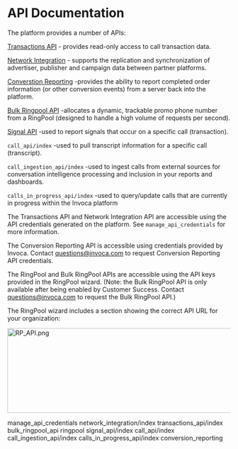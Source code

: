 API Documentation
=================

The platform provides a number of APIs:

[Transactions API](./transactions_api/index.md) - provides read-only access to call transaction
data.

[Network Integration](./network_integration/index.md) - supports the replication and
synchronization of advertiser, publisher and campaign data between
partner platforms.

[Converstion Reporting](./conversion_reporting/index.md) -provides the ability to report completed order
information (or other conversion events) from a server back into the
platform.

[Bulk Ringpool API](./bulk_ringpool_api.md) -allocates a dynamic, trackable promo phone number
from a RingPool (designed to handle a high volume of requests per
second).

[Signal API](./signal_api/index.md) -used to report signals that occur on a specific call
(transaction).

`call_api/index` -used to pull transcript information for a specific
call (transcript).

`call_ingestion_api/index` -used to ingest calls from external sources
for conversation intelligence processing and inclusion in your reports
and dashboards.

`calls_in_progress_api/index` -used to query/update calls that are
currently in progress within the Invoca platform

The Transactions API and Network Integration API are accessible using
the API credentials generated on the platform. See
`manage_api_credentials` for more information.

The Conversion Reporting API is accessible using credentials provided by
Invoca. Contact <questions@invoca.com> to request Conversion Reporting
API credentials.

The RingPool and Bulk RingPool APIs are accessible using the API keys
provided in the RingPool wizard. (Note: the Bulk RingPool API is only
available after being enabled by Customer Success. Contact
<questions@invoca.com> to request the Bulk RingPool API.)

The RingPool wizard includes a section showing the correct API URL for
your organization:

<img src="https://lh6.googleusercontent.com/bPAQy29TdQ_Pljxyv5gh520cLnWHWNWUXyU8_GrN52yLNOdkKlWZPzFLCOKgdE-IejM3XDdJGZyJtQ8EMprqwUSImYfuffWuXMGQAYAFzEbMOxt7Ggtp59Q96AOf6a3BeQ"  class="info-img" width="544px;" height="191px;" style="border-style: none;" alt="RP_API.png" />

manage\_api\_credentials network\_integration/index
transactions\_api/index bulk\_ringpool\_api ringpool signal\_api/index
call\_api/index call\_ingestion\_api/index
calls\_in\_progress\_api/index conversion\_reporting
